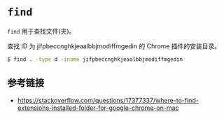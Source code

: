 # `find`

`find` 用于查找文件(夹)。

查找 ID 为 jifpbeccnghkjeaalbbjmodiffmgedin 的 Chrome 插件的安装目录。
```bash
$ find . -type d -iname jifpbeccnghkjeaalbbjmodiffmgedin
```

## 参考链接
* https://stackoverflow.com/questions/17377337/where-to-find-extensions-installed-folder-for-google-chrome-on-mac
